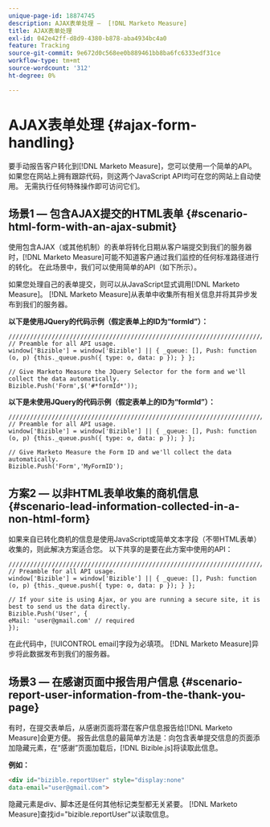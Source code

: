 ```yaml
---
unique-page-id: 18874745
description: AJAX表单处理 —  [!DNL Marketo Measure]
title: AJAX表单处理
exl-id: 042e42ff-d8d9-4380-b878-aba4934bc4a0
feature: Tracking
source-git-commit: 9e672d0c568ee0b889461bb8ba6fc6333edf31ce
workflow-type: tm+mt
source-wordcount: '312'
ht-degree: 0%

---
```


# AJAX表单处理 {#ajax-form-handling}

要手动报告客户转化到[!DNL Marketo Measure]，您可以使用一个简单的API。 如果您在网站上拥有跟踪代码，则这两个JavaScript API均可在您的网站上自动使用。 无需执行任何特殊操作即可访问它们。

## 场景1 — 包含AJAX提交的HTML表单 {#scenario-html-form-with-an-ajax-submit}

使用包含AJAX（或其他机制）的表单将转化日期从客户端提交到我们的服务器时，[!DNL Marketo Measure]可能不知道客户通过我们监控的任何标准路径进行的转化。 在此场景中，我们可以使用简单的API（如下所示）。

如果您处理自己的表单提交，则可以从JavaScript显式调用[!DNL Marketo Measure]。 [!DNL Marketo Measure]从表单中收集所有相关信息并将其异步发布到我们的服务器。

**以下是使用JQuery的代码示例（假定表单上的ID为“formId”）：**

```jquery
///////////////////////////////////////////////////////////////////////  
// Preamble for all API usage.  
window['Bizible'] = window['Bizible'] || { _queue: [], Push: function (o, p) {this._queue.push({ type: o, data: p }); } };  
  
// Give Marketo Measure the JQuery Selector for the form and we'll collect the data automatically.  
Bizible.Push('Form',$('#*formId*'));
```

**以下是未使用JQuery的代码示例（假定表单上的ID为“formId”）：**

```jquery
///////////////////////////////////////////////////////////////////////  
// Preamble for all API usage.  
window['Bizible'] = window['Bizible'] || { _queue: [], Push: function (o, p) {this._queue.push({ type: o, data: p }); } };  
  
// Give Marketo Measure the Form ID and we'll collect the data automatically.
Bizible.Push('Form','MyFormID');
```

## 方案2 — 以非HTML表单收集的商机信息 {#scenario-lead-information-collected-in-a-non-html-form}

如果来自已转化商机的信息是使用JavaScript或简单文本字段（不带HTML表单）收集的，则此解决方案适合您。 以下共享的是要在此方案中使用的API：

```jquery
///////////////////////////////////////////////////////////////////////  
// Preamble for all API usage.  
window['Bizible'] = window['Bizible'] || { _queue: [], Push: function (o, p) {this._queue.push({ type: o, data: p }); } };  
  
// If your site is using Ajax, or you are running a secure site, it is best to send us the data directly.  
Bizible.Push('User', {
eMail: 'user@gmail.com' // required  
});  
```

在此代码中，[!UICONTROL email]字段为必填项。 [!DNL Marketo Measure]异步将此数据发布到我们的服务器。

## 场景3 — 在感谢页面中报告用户信息 {#scenario-report-user-information-from-the-thank-you-page}

有时，在提交表单后，从感谢页面将潜在客户信息报告给[!DNL Marketo Measure]会更方便。 报告此信息的最简单方法是：向包含表单提交信息的页面添加隐藏元素，在“感谢”页面加载后，[!DNL Bizible.js]将读取此信息。

**例如：**

```html
<div id="bizible.reportUser" style="display:none"  
data-email="user@gmail.com">  
```

隐藏元素是div、脚本还是任何其他标记类型都无关紧要。 [!DNL Marketo Measure]查找id=&quot;bizible.reportUser&quot;以读取信息。
